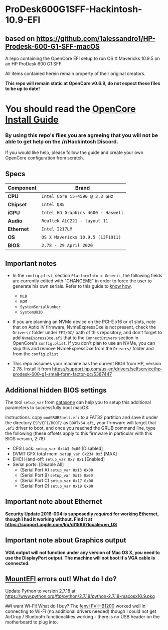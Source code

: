 # ProDesk600G1SFF-Hackintosh-10.9-EFI
## based on https://github.com/1alessandro1/HP-Prodesk-600-G1-SFF-macOS

A repo containing the OpenCore EFI setup to run OS X Mavericks 10.9.5 on an HP ProDesk 600 G1 SFF.

All items contained herein remain property of their original creators.

**This repo will remain static at OpenCore v0.6.9, do not expect these files to be up to date!**

# You should read the [OpenCore Install Guide](https://dortania.github.io/OpenCore-Install-Guide/)
### By using this repo's files you are agreeing that **you will not be able to get help on the /r/Hackintosh Discord.**

If you would like help, please follow the guide and create your own OpenCore configuration from scratch.

## Specs

| Component      | Brand                                     |
|----------------|-------------------------------------------|
| **CPU**        | `Intel Core i5-4590 @ 3.3 GHz`            |
| **Chipset**    | `Intel Q85`                               |
| **iGPU**       | `Intel HD Graphics 4600 - Haswell`        |
| **Audio**      | `Realtek ALC221 - layout 11`              |
| **Ethernet**   | `Intel I217LM`                            |
| **OS**         | `OS X Mavericks 10.9.5 (13F1911)`           |
| **BIOS**       | `2.78 - 29 April 2020`                    |

## Important notes
- In the `config.plist`, section `PlatformInfo > Generic`, the following fields are currently edited with "CHANGEME" in order to force the user to generate his own serials. Refer to this guide to [know how](https://dortania.github.io/OpenCore-Install-Guide/config.plist/coffee-lake.html#platforminfo). 
  - `MLB`
  - `ROM`
  - `SystemSerialNumber` 
  - `SystemUUID`

- If you are planning an NVMe device on the PCI-E x16 or x1 slots, note that on Aptio IV firmware, NvmeExpressDxe is not present, check the `Drivers/` folder under `EFI/OC/` path of this repository, and don't forget to add `NvmeExpressDxe.efi` that to the `ConnectDrivers` section in OpenCore's `config.plist`. If you don't plan to use an NVMe, you can skip this and remove NvmeExpressDxe from the `Drivers/` folder and from the `config.plist`

- This repo assumes your machine has the current BIOS from HP, version 2.78. Install it from https://support.hp.com/us-en/drivers/selfservice/hp-prodesk-600-g1-small-form-factor-pc/5387447

## Additional hidden BIOS settings
The tool `setup_var` from [datasone](https://github.com/datasone/grub-mod-setup_var/releases/latest) can help you to setup this additional parameters to successfully boot macOS:

Instructions: copy `modGRUBShell.efi` to a FAT32 partition and save it under the directory `ESP/EFI/BOOT/` as `BOOTx64.efi`, your firmware will target that `.efi` driver to boot, and once you reached the GRUB command line, type the following (these offsets apply to this firmware in particular with this BIOS version, 2.78)

- CFG Lock: `setup_var 0x4A3 0x00` [Disabled]
- DVMT GFX total mem: `setup_var 0x234 0x3` [MAX]
- EHCI Hand-off: `setup_var 0x2 0x1` [Enabled]
- Serial ports: [Disable All]
  - (Serial Port A) `setup_var 0x13 0x00`
  - (Serial Port B) `setup_var 0x15 0x00`
  - (Serial Port C) `setup_var 0x17 0x00`
  - (Serial Port D) `setup_var 0x19 0x00`


## Important note about Ethernet
**Security Update 2016-004 is supposedly *required* for working Ethernet, though I had it working without. Find it at https://support.apple.com/kb/dl1886?locale=en_US**

## Important note about Graphics output
**VGA output will not function under any version of Mac OS X, you need to use the DisplayPort output. The machine will not boot if a VGA cable is connected.**

## [MountEFI](https://github.com/corpnewt/MountEFI) errors out! What do I do?
Update Python to version 2.7.18 at https://www.python.org/ftp/python/2.7.18/python-2.7.18-macosx10.9.pkg

##I want Wi-Fi! What do I buy?
The [fenvi FV-HB1200](https://www.amazon.com/gp/product/B07T9JD93Y/) worked well in connecting to Wi-Fi (no additional drivers needed) though I could not get AirDrop / Bluetooth functionalities working - there is no USB header on the motherboard to plug into.
